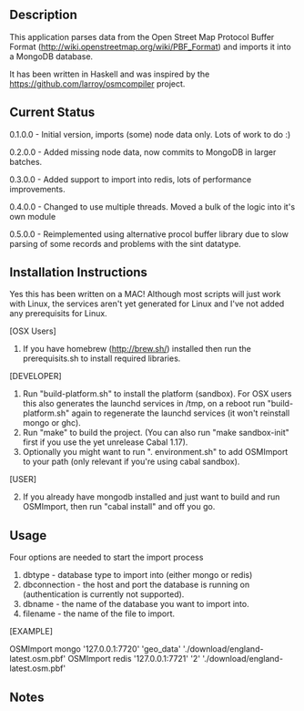 Description
-----------

This application parses data from the Open Street Map Protocol Buffer Format (http://wiki.openstreetmap.org/wiki/PBF_Format) and imports it into a MongoDB database.

It has been written in Haskell and was inspired by the https://github.com/larroy/osmcompiler project.

Current Status
--------------

0.1.0.0 - Initial version, imports (some) node data only. Lots of work to do :)

0.2.0.0 - Added missing node data, now commits to MongoDB in larger batches.

0.3.0.0 - Added support to import into redis, lots of performance improvements.

0.4.0.0 - Changed to use multiple threads. Moved a bulk of the logic into it's own module

0.5.0.0 - Reimplemented using alternative procol buffer library due to slow parsing of some records and problems with the sint datatype.

Installation Instructions
-------------------------

Yes this has been written on a MAC! Although most scripts will just work with Linux, the services aren't yet generated for Linux and I've not added any prerequisits for Linux.

[OSX Users]

1. If you have homebrew (http://brew.sh/) installed then run the prerequisits.sh to install required libraries.

[DEVELOPER]

1. Run "build-platform.sh" to install the platform (sandbox). For OSX users this also generates the launchd services in /tmp, on a reboot run "build-platform.sh" again to regenerate the launchd services (it won't reinstall mongo or ghc).
2. Run "make" to build the project. (You can also run "make sandbox-init" first if you use the yet unrelease Cabal 1.17).
3. Optionally you might want to run ". environment.sh" to add OSMImport to your path (only relevant if you're using cabal sandbox).

[USER]

2. If you already have mongodb installed and just want to build and run OSMImport, then run "cabal install" and off you go.


Usage
-----

Four options are needed to start the import process

1. dbtype - database type to import into (either mongo or redis)
1. dbconnection - the host and port the database is running on (authentication is currently not supported).
2. dbname - the name of the database you want to import into.
3. filename - the name of the file to import.


[EXAMPLE]

OSMImport mongo '127.0.0.1:7720' 'geo_data' './download/england-latest.osm.pbf'
OSMImport redis '127.0.0.1:7721' '2' './download/england-latest.osm.pbf'

Notes
-----

